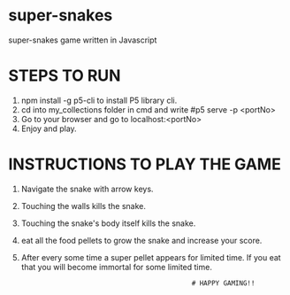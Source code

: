 # super-snakes
super-snakes game written in Javascript

# STEPS TO RUN

1) npm install -g p5-cli to install P5 library cli.
2) cd into my_collections folder in cmd and write #p5 serve -p \<portNo\>
3) Go to your browser and go to localhost:\<portNo\>
4) Enjoy and play.
  
# INSTRUCTIONS TO PLAY THE GAME

1) Navigate the snake with arrow keys.
2) Touching the walls kills the snake.
3) Touching the snake's body itself kills the snake.
4) eat all the food pellets to grow the snake and increase your score.
5) After every some time a super pellet appears for limited time. If you eat that you will become immortal for some limited time.

                                                  # HAPPY GAMING!!

